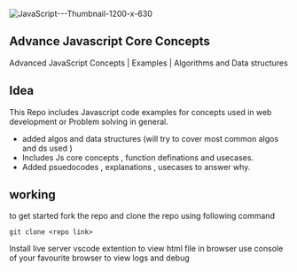 
![JavaScript---Thumbnail-1200-x-630](https://user-images.githubusercontent.com/82945759/222911668-dbc96f8f-7cb5-46f2-9c92-fc6f1a16743a.jpg)
## Advance Javascript Core Concepts
Advanced JavaScript Concepts | Examples | Algorithms and Data structures


## Idea
This Repo includes Javascript code examples for concepts used in web development or Problem solving in general.
- added algos and data structures (will try to cover most common algos and ds used )
- Includes Js core concepts , function definations and usecases.
- Added psuedocodes , explanations , usecases to answer why.

## working
to get started fork the repo and  clone the repo using following command
```
git clone <repo link>
```

Install live server vscode extention to view html file in browser
use console of your favourite browser to view logs and debug 
